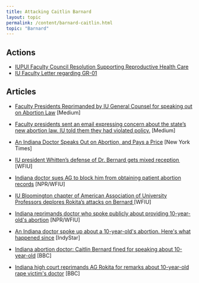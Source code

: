 ```yaml
---
title: Attacking Caitlin Barnard
layout: topic
permalink: /content/barnard-caitlin.html
topic: "Barnard"
---
```


## Actions
- <a href="https://facultycouncil.iupui.edu/FCContent/Html/Media/FCContent/documents/circulars/circular-2023-2-IFC-resolution-reproductive-rights-3-7-23.pdf">IUPUI Faculty Council Resolution Supporting Reproductive Health Care</a>
- <a href="https://aaup.sitehost.iu.edu/reports/2023_Faculty_Letter_on_the_Right_to_Address_Matters_of_Public_Concern.pdf">IU Faculty Letter regarding GR-01</a>

## Articles
  
- <a href="https://medium.com/@stevesan/faculty-leaders-criticized-abortion-law-indiana-u-told-them-they-violated-policy-1f23591f10e5">Faculty Presidents Reprimanded by IU General Counsel for speaking out on Abortion Law</a> [Medium]
- <a href="https://medium.com/@stevesan/faculty-leaders-criticized-abortion-law-indiana-u-told-them-they-violated-policy-1f23591f10e5">Faculty presidents sent an email expressing concern about the state’s new abortion law. IU told them they had violated policy.</a> [Medium]
- <a href="https://www.nytimes.com/2022/07/28/us/politics/abortion-doctor-caitlin-bernard-ohio.html">An Indiana Doctor Speaks Out on Abortion, and Pays a Price</a> [New York Times]

- <a href="https://indianapublicmedia.org/news/whittens-defense-of-dr.-bernard-meets-mixed-reception.php">IU president Whitten’s defense of Dr. Bernard gets mixed reception </a> [WFIU]
- <a href="https://www.npr.org/2022/11/03/1133901526/indiana-doctor-sues-ag-to-block-him-from-obtaining-patient-abortion-records">Indiana doctor sues AG to block him from obtaining patient abortion records</a> [NPR/WFIU]
- <a href="https://indianapublicmedia.org/news/iu-bloomington-chapter-of-american-association-of-university-professors-deplore-rokitas-attacks-on-bernard.php">IU Bloomington chapter of American Association of University Professors deplores Rokita’s attacks on Bernard </a> [WFIU]
- <a href="https://www.npr.org/2023/05/26/1177435278/indiana-reprimands-doctor-who-spoke-publicly-about-providing-10-year-olds-aborti">Indiana reprimands doctor who spoke publicly about providing 10-year-old's abortion</a> [NPR/WFIU]
- <a href="https://www.indystar.com/story/news/local/2023/05/26/indiana-doctor-abortion-10-year-old-ohio-caitlin-bernard-todd-rokita/70259789007/">An Indiana doctor spoke up about a 10-year-old's abortion. Here's what happened since</a> [IndyStar]
- <a href="https://www.bbc.com/news/world-us-canada-65714672">Indiana abortion doctor: Caitlin Bernard fined for speaking about 10-year-old</a> [BBC]
- <a href="https://www.npr.org/2023/11/03/1210440222/indiana-abortion-todd-rokita-reprimand-caitlin-barnard">Indiana high court reprimands AG Rokita for remarks about 10-year-old rape victim's doctor</a> [BBC]
